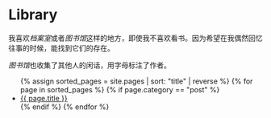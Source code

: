 # Library

我喜欢*档案室*或者*图书馆*这样的地方，即使我不喜欢看书。因为希望在我偶然回忆往事的时候，能找到它们的存在。

*图书馆*也收集了其他人的闲话，用字母标注了作者。

<ul>
{% assign sorted_pages = site.pages | sort: "title" | reverse %}
{% for page in sorted_pages %}
  {% if page.category == "post" %}
    <li><a href="{{ page.url }}">{{ page.title }}</a></li>
  {% endif %}
{% endfor %}
</ul>
 
 
 
